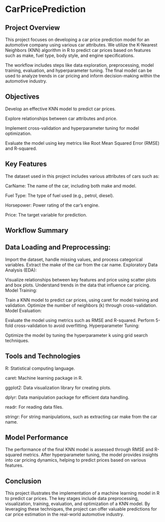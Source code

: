 # CarPricePrediction
## Project Overview

This project focuses on developing a car price prediction model for an automotive company using various car attributes. We utilize the K-Nearest Neighbors (KNN) algorithm in R to predict car prices based on features such as make, fuel type, body style, and engine specifications.

The workflow includes steps like data exploration, preprocessing, model training, evaluation, and hyperparameter tuning. The final model can be used to analyze trends in car pricing and inform decision-making within the automotive industry.

## Objectives

Develop an effective KNN model to predict car prices.

Explore relationships between car attributes and price.

Implement cross-validation and hyperparameter tuning for model optimization.

Evaluate the model using key metrics like Root Mean Squared Error (RMSE) and R-squared.

## Key Features

The dataset used in this project includes various attributes of cars such as:

CarName: The name of the car, including both make and model.

Fuel Type: The type of fuel used (e.g., petrol, diesel).

Horsepower: Power rating of the car’s engine.

Price: The target variable for prediction.

## Workflow Summary

## Data Loading and Preprocessing:
Import the dataset, handle missing values, and process categorical variables.
Extract the make of the car from the car name.
Exploratory Data Analysis (EDA):

Visualize relationships between key features and price using scatter plots and box plots.
Understand trends in the data that influence car pricing.
Model Training:

Train a KNN model to predict car prices, using caret for model training and validation.
Optimize the number of neighbors (k) through cross-validation.
Model Evaluation:

Evaluate the model using metrics such as RMSE and R-squared.
Perform 5-fold cross-validation to avoid overfitting.
Hyperparameter Tuning:

Optimize the model by tuning the hyperparameter k using grid search techniques.
## Tools and Technologies

R: Statistical computing language.

caret: Machine learning package in R.

ggplot2: Data visualization library for creating plots.

dplyr: Data manipulation package for efficient data handling.

readr: For reading data files.

stringr: For string manipulations, such as extracting car make from the car name.

## Model Performance

The performance of the final KNN model is assessed through RMSE and R-squared metrics. After hyperparameter tuning, the model provides insights into car pricing dynamics, helping to predict prices based on various features.

## Conclusion

This project illustrates the implementation of a machine learning model in R to predict car prices. The key stages include data preprocessing, visualization, training, evaluation, and optimization of a KNN model. By leveraging these techniques, the project can offer valuable predictions for car price estimation in the real-world automotive industry.
